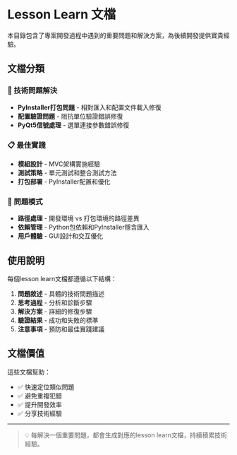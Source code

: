 # Lesson Learn 文檔

本目錄包含了專案開發過程中遇到的重要問題和解決方案，為後續開發提供寶貴經驗。

## 文檔分類

### 🔧 技術問題解決
- **PyInstaller打包問題** - 相對匯入和配置文件載入修復
- **配置驗證問題** - 阻抗單位驗證錯誤修復
- **PyQt5信號處理** - 選單連接參數錯誤修復

### 📋 最佳實踐
- **模組設計** - MVC架構實施經驗
- **測試策略** - 單元測試和整合測試方法
- **打包部署** - PyInstaller配置和優化

### 🎯 問題模式
- **路徑處理** - 開發環境 vs 打包環境的路徑差異
- **依賴管理** - Python包依賴和PyInstaller隱含匯入
- **用戶體驗** - GUI設計和交互優化

## 使用說明

每個lesson learn文檔都遵循以下結構：
1. **問題敘述** - 具體的技術問題描述
2. **思考過程** - 分析和診斷步驟
3. **解決方案** - 詳細的修復步驟
4. **驗證結果** - 成功和失敗的標準
5. **注意事項** - 預防和最佳實踐建議

## 文檔價值

這些文檔幫助：
- ✅ 快速定位類似問題
- ✅ 避免重複犯錯
- ✅ 提升開發效率
- ✅ 分享技術經驗

---

> 💡 每解決一個重要問題，都會生成對應的lesson learn文檔，持續積累技術經驗。